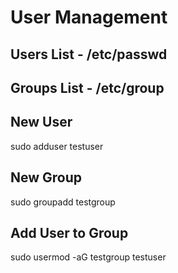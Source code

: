 # User Management

## Users List - /etc/passwd
## Groups List - /etc/group	

## New User
sudo adduser testuser

## New Group
sudo groupadd testgroup

## Add User to Group
sudo usermod -aG testgroup testuser